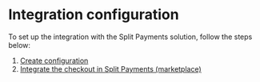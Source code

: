 # Integration configuration

To set up the integration with the Split Payments solution, follow the steps below:

   1. [Create configuration](/developers/en/docs/split-payment/integration-configuration/create-configuration)
   2. [Integrate the checkout in Split Payments (marketplace)](/developers/en/docs/split-payment/integration-configuration/integrate-marketplace)